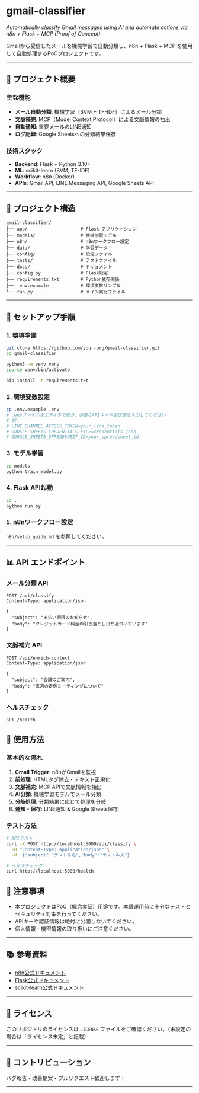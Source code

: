 # gmail-classifier

_Automatically classify Gmail messages using AI and automate actions via n8n + Flask + MCP (Proof of Concept)._

Gmailから受信したメールを機械学習で自動分類し、n8n + Flask + MCP を使用して自動処理するPoCプロジェクトです。

---

## 🎯 プロジェクト概要

### 主な機能
- **メール自動分類**: 機械学習（SVM + TF-IDF）によるメール分類
- **文脈補完**: MCP（Model Context Protocol）による文脈情報の抽出
- **自動通知**: 重要メールのLINE通知
- **ログ記録**: Google Sheetsへの分類結果保存

### 技術スタック
- **Backend**: Flask + Python 3.10+
- **ML**: scikit-learn (SVM, TF-IDF)
- **Workflow**: n8n (Docker)
- **APIs**: Gmail API, LINE Messaging API, Google Sheets API

---

## 📁 プロジェクト構造

```
gmail-classifier/
├── app/                    # Flask アプリケーション
├── models/                 # 機械学習モデル
├── n8n/                    # n8nワークフロー設定
├── data/                   # 学習データ
├── config/                 # 設定ファイル
├── tests/                  # テストファイル
├── docs/                   # ドキュメント
├── config.py               # Flask設定
├── requirements.txt        # Python依存関係
├── .env.example            # 環境変数サンプル
└── run.py                  # メイン実行ファイル
```

---
## 🚀 セットアップ手順

### 1. 環境準備

```bash
git clone https://github.com/your-org/gmail-classifier.git
cd gmail-classifier

python3 -m venv venv
source venv/bin/activate

pip install -r requirements.txt
```

### 2. 環境変数設定

```bash
cp .env.example .env
# .envファイルをエディタで開き、必要なAPIキーや設定値を入力してください
# 例:
# LINE_CHANNEL_ACCESS_TOKEN=your_line_token
# GOOGLE_SHEETS_CREDENTIALS_FILE=credentials.json
# GOOGLE_SHEETS_SPREADSHEET_ID=your_spreadsheet_id
```

### 3. モデル学習

```bash
cd models
python train_model.py
```

### 4. Flask API起動

```bash
cd ..
python run.py
```

### 5. n8nワークフロー設定

`n8n/setup_guide.md` を参照してください。

---
## 📊 API エンドポイント

### メール分類 API
```
POST /api/classify
Content-Type: application/json

{
  "subject": "支払い期限のお知らせ",
  "body": "クレジットカード料金の引き落とし日が近づいています"
}
```

### 文脈補完 API
```
POST /api/enrich-context
Content-Type: application/json

{
  "subject": "会議のご案内",
  "body": "来週の定例ミーティングについて"
}
```

### ヘルスチェック
```
GET /health
```

## 🔧 使用方法

### 基本的な流れ
1. **Gmail Trigger**: n8nがGmailを監視
2. **前処理**: HTMLタグ除去・テキスト正規化
3. **文脈補完**: MCP APIで文脈情報を抽出
4. **AI分類**: 機械学習モデルでメール分類
5. **分岐処理**: 分類結果に応じて処理を分岐
6. **通知・保存**: LINE通知 & Google Sheets保存

### テスト方法
```bash
# APIテスト
curl -X POST http://localhost:5000/api/classify \
  -H "Content-Type: application/json" \
  -d '{"subject":"テスト件名","body":"テスト本文"}'

# ヘルスチェック
curl http://localhost:5000/health
```

## 📝 注意事項

- 本プロジェクトはPoC（概念実証）用途です。本番運用前に十分なテストとセキュリティ対策を行ってください。
- APIキーや認証情報は絶対に公開しないでください。
- 個人情報・機密情報の取り扱いにご注意ください。

---

## 📚 参考資料

- [n8n公式ドキュメント](https://docs.n8n.io/)
- [Flask公式ドキュメント](https://flask.palletsprojects.com/)
- [scikit-learn公式ドキュメント](https://scikit-learn.org/)

---

## 📝 ライセンス

このリポジトリのライセンスは `LICENSE` ファイルをご確認ください。（未設定の場合は「ライセンス未定」と記載）

---

## 🤝 コントリビューション

バグ報告・改善提案・プルリクエスト歓迎します！

---
